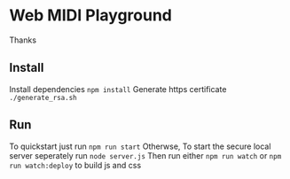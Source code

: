 # Web MIDI Playground

Thanks 

## Install

Install dependencies `npm install`
Generate https certificate `./generate_rsa.sh`

## Run

To quickstart just run `npm run start`
Otherwse,
To start the secure local server seperately run `node server.js`
Then run either `npm run watch` or `npm run watch:deploy` to build js and css
